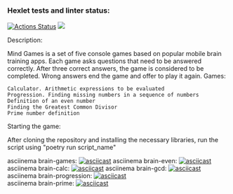 ### Hexlet tests and linter status:
[![Actions Status](https://github.com/kalldrek777/python-project-49/workflows/hexlet-check/badge.svg)](https://github.com/kalldrek777/python-project-49/actions)
<a href="https://codeclimate.com/github/kalldrek777/python-project-49/maintainability"><img src="https://api.codeclimate.com/v1/badges/e6325cfce091981be999/maintainability" /></a>


Description:

Mind Games is a set of five console games based on popular mobile
brain training apps. Each game asks questions that need to be answered 
correctly. After three correct answers, the game is considered to be completed.
Wrong answers end the game and offer to play it again. Games:

    Calculator. Arithmetic expressions to be evaluated
    Progression. Finding missing numbers in a sequence of numbers
    Definition of an even number
    Finding the Greatest Common Divisor
    Prime number definition


Starting the game:

After cloning the repository and installing the necessary libraries, 
run the script using "poetry run script_name"


asciinema brain-games: [![asciicast](https://asciinema.org/a/CLvtREHOyOENUqnnmsP2cMcUZ.svg)](https://asciinema.org/a/CLvtREHOyOENUqnnmsP2cMcUZ)
asciinema brain-even: [![asciicast](https://asciinema.org/a/xueez5X0bNKRNxUpg1Q8bLqHU.svg)](https://asciinema.org/a/xueez5X0bNKRNxUpg1Q8bLqHU)
asciinema brain-calc: [![asciicast](https://asciinema.org/a/5u3wrChn5CU9UEhdPELt2UaFU.svg)](https://asciinema.org/a/5u3wrChn5CU9UEhdPELt2UaFU)
asciinema brain-gcd:  [![asciicast](https://asciinema.org/a/2WW5xXPidbqN4QT01mPnvsSeB.svg)](https://asciinema.org/a/2WW5xXPidbqN4QT01mPnvsSeB)
asciinema brain-progression: [![asciicast](https://asciinema.org/a/XAssHholOy5lJvqy4SAFFRJhP.svg)](https://asciinema.org/a/XAssHholOy5lJvqy4SAFFRJhP)  
asciinema brain-prime: [![asciicast](https://asciinema.org/a/Htz7P8D5D9eBiHNPkfptu8mZN.svg)](https://asciinema.org/a/Htz7P8D5D9eBiHNPkfptu8mZN) 

